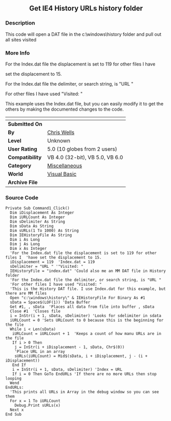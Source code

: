 ﻿<div align="center">

## Get IE4 History URLs history folder


</div>

### Description

This code will open a DAT file in the c:\windows\history folder and pull out all sites visited
 
### More Info
 
For the Index.dat file the displacement is set to 119 for other files I have

set the displacement to 15.

For the Index.dat file the delimiter, or search string, is "URL "

For other files I have used "Visited: "

This example uses the Index.dat file, but you can easily modify it to get the others by making the documented changes to the code.


<span>             |<span>
---                |---
**Submitted On**   |
**By**             |[Chris Wells](https://github.com/Planet-Source-Code/PSCIndex/blob/master/ByAuthor/chris-wells.md)
**Level**          |Unknown
**User Rating**    |5.0 (10 globes from 2 users)
**Compatibility**  |VB 4\.0 \(32\-bit\), VB 5\.0, VB 6\.0
**Category**       |[Miscellaneous](https://github.com/Planet-Source-Code/PSCIndex/blob/master/ByCategory/miscellaneous__1-1.md)
**World**          |[Visual Basic](https://github.com/Planet-Source-Code/PSCIndex/blob/master/ByWorld/visual-basic.md)
**Archive File**   |[](https://github.com/Planet-Source-Code/chris-wells-get-ie4-history-urls-history-folder__1-1104/archive/master.zip)





### Source Code

```
Private Sub Command1_Click()
  Dim iDisplacement As Integer
  Dim iURLCount As Integer
  Dim sDelimiter As String
  Dim sData As String
  Dim sURLs(1 To 1000) As String
  Dim IEHistoryFile As String
  Dim i As Long
  Dim j As Long
  Dim x As Integer
  'For the Index.dat file the displacement is set to 119 for other files I  'have set the displacement to 15.
  iDisplacement = 119  'Index.dat = 119
  sDelimiter = "URL " '"Visited: "
  IEHistoryFile = "index.dat" 'Could also me an MM DAT file in History folder
  'For the Index.dat file the delimiter, or search string, is "URL "
  'For other files I have used "Visited: "
  'This is the History DAT file. I use Index.dat for this example, but there are MM files
  Open "c:\windows\history\" & IEHistoryFile For Binary As #1
  sData = Space$(LOF(1)) 'Data Buffer
  Get #1, , sData  'Places all data from file into buffer , sData
  Close #1  'Closes file
  i = InStr(i + 1, sData, sDelimiter) 'Looks for sdelimiter in sdata
  iURLCount = 0 'Sets URLCount to 0 because this is the beginning for the file
  While i < Len(sData)
   iURLCount = iURLCount + 1  'Keeps a count of how manu URLs are in the file
   If i > 0 Then
    j = InStr(i + iDisplacement - 1, sData, Chr$(0))
    'Place URL in an array
    sURLs(iURLCount) = Mid$(sData, i + iDisplacement, j - (i + iDisplacement))
   End If
   i = InStr(i + 1, sData, sDelimiter) 'Index = URL
   If i = 0 Then GoTo EndURLs 'If there are no more URLs then stop looping
  Wend
EndURLs:
  'This prints all URLs in Array in the debug window so you can see them
  For x = 1 To iURLCount
    Debug.Print sURLs(x)
  Next x
End Sub
```

